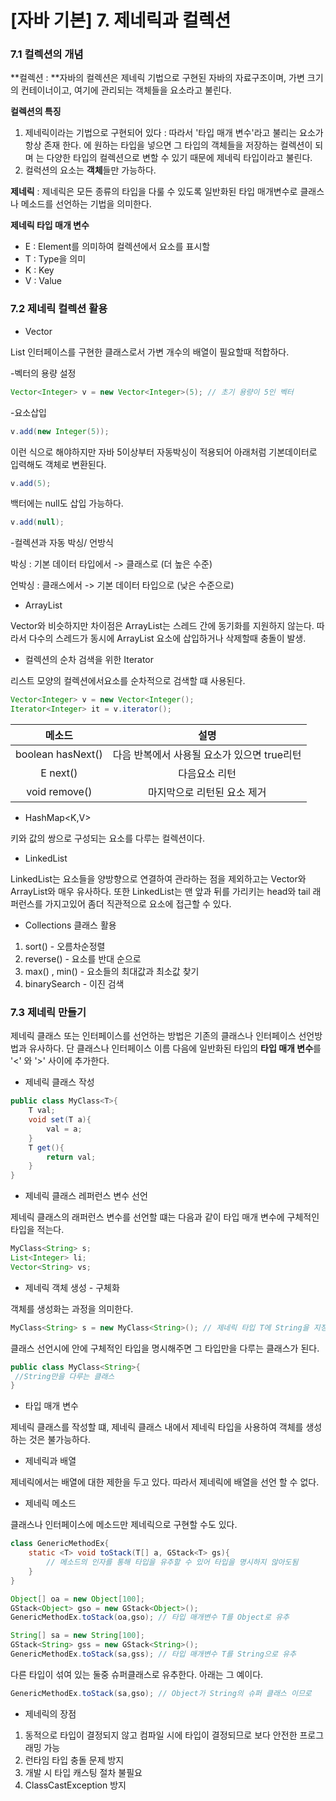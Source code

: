 # [자바 기본] 7. 제네릭과 컬렉션

### 7.1 컬렉션의 개념

**컬렉션 : **자바의 컬렉션은 제네릭 기법으로 구현된 자바의 자료구조이며, 가변 크기의 컨테이너이고, 여기에 관리되는 객체들을 요소라고 불린다.



**컬렉션의 특징**

1. 제네릭이라는 기법으로 구현되어 있다 : 따라서 '타입 매개 변수'라고 불리는 요소가 항상 존재 한다. <E>에 원하는 타입을 넣으면 그 타입의 객체들을 저장하는 컬렉션이 되며 <E>는 다양한 타입의 컬렉션으로 변할 수 있기 때문에 제네릭 타입이라고 불린다. 
2. 컬럭션의 요소는 **객체**들만 가능하다. 



**제네릭** : 제네릭은 모든 종류의 타입을 다룰 수 있도록 일반화된 타입 매개변수로 클래스나 메소드를 선언하는 기법을 의미한다.



**제네릭 타입 매개 변수**

- E : Element를 의미하여 컬렉션에서 요소를 표시할
- T : Type을 의미
- K : Key
- V : Value



### 7.2 제네릭 컬렉션 활용

- Vector<E>

List<E> 인터페이스를 구현한 클래스로서 가변 개수의 배열이 필요할때 적합하다. 

-벡터의 용량 설정

```java
Vector<Integer> v = new Vector<Integer>(5); // 초기 용량이 5인 벡터
```

-요소삽입

```java
v.add(new Integer(5));
```

이런 식으로 해야하지만 자바 5이상부터 자동박싱이 적용되어 아래처럼 기본데이터로 입력해도 객체로 변환된다.

```java
v.add(5);
```

백터에는 null도 삽입 가능하다.

```java
v.add(null);
```

-컬렉션과 자동 박싱/ 언방식

박싱 : 기본 데이터 타입에서 -> 클래스로 (더 높은 수준)

언박싱 : 클래스에서 -> 기본 데이터 타입으로 (낮은 수준으로)



- ArrayList<E>

Vector와 비슷하지만 차이점은 ArrayList는 스레드 간에 동기화를 지원하지 않는다. 따라서 다수의 스레드가 동시에 ArrayList 요소에 삽입하거나 삭제할때 충돌이 발생.



- 컬렉션의 순차 검색을 위한 Iterator

리스트 모양의 컬렉션에서요소를 순차적으로 검색할 떄 사용된다.

```java
Vector<Integer> v = new Vector<Integer();
Iterator<Integer> it = v.iterator();
```

|      메소드       |                    설명                     |
| :---------------: | :-----------------------------------------: |
| boolean hasNext() | 다음 반복에서 사용될 요소가 있으면 true리턴 |
|     E next()      |                다음요소 리턴                |
|   void remove()   |         마지막으로 리턴된 요소 제거         |



- HashMap<K,V>

키와 값의 쌍으로 구성되는 요소를 다루는 컬렉션이다.



- LinkedList<E>

LinkedList는 요소들을 양방향으로 연결하여 관라하는 점을 제외하고는 Vector와 ArrayList와 매우 유사하다. 또한 LinkedList는 맨 앞과 뒤를 가리키는 head와 tail 래퍼런스를 가지고있어 좀더 직관적으로 요소에 접근할 수 있다. 



- Collections 클래스 활용

1. sort() - 오름차순정렬
2. reverse() - 요소를 반대 순으로
3. max() , min() - 요소들의 최대값과 최소값 찾기
4. binarySearch - 이진 검색



### 7.3 제네릭 만들기

제네릭 클래스 또는 인터페이스를 선언하는 방법은 기존의 클래스나 인터페이스 선언방법과 유사하다. 단 클래스나 인터페이스 이름 다음에 일반화된 타입의 **타입 매개 변수**를 '<' 와 '>' 사이에 추가한다. 

- 제네릭 클래스 작성

```java
public class MyClass<T>{
	T val;
	void set(T a){
		val = a;
	}
	T get(){
		return val;
	}
}
```

- 제네릭 클래스 레퍼런스 변수 선언

제네릭 클래스의 래퍼런스 변수를 선언할 떄는 다음과 같이 타입 매개 변수에 구체적인 타입을 적는다.

```java
MyClass<String> s;
List<Integer> li;
Vector<String> vs;
```

- 제네릭 객체 생성 - 구체화

객체를 생성화는 과정을 의미한다.

```java
MyClass<String> s = new MyClass<String>(); // 제네릭 타입 T에 String을 지정함
```

클래스 선언시에 <T> 안에 구체적인 타입을 명시해주면 그 타입만을 다루는 클래스가 된다.

```java
public class MyClass<String>{
 //String만을 다루는 클래스
}

```

- 타입 매개 변수

제네릭 클래스를 작성할 떄, 제네릭 클래스 내에서 제네릭 타입을 사용하여 객체를 생성하는 것은 불가능하다.

- 제네릭과 배열

제네릭에서는 배열에 대한 제한을 두고 있다. 따라서 제네릭에 배열을 선언 할 수 없다.

- 제네릭 메소드

클래스나 인터페이스에 메소드만 제네릭으로 구현할 수도 있다.

```java
class GenericMethodEx{
	static <T> void toStack(T[] a, GStack<T> gs){
		// 메소드의 인자를 통해 타입을 유추할 수 있어 타입을 명시하지 않아도됨
	}
}

```



```java
Object[] oa = new Object[100];
GStack<Object> gso = new GStack<Object>();
GenericMethodEx.toStack(oa,gso); // 타입 매개변수 T를 Object로 유추

```

```java
String[] sa = new String[100];
GStack<String> gss = new GStack<String>();
GenericMethodEx.toStack(sa,gss); // 타입 매개변수 T를 String으로 유추

```

다른 타입이 섞여 있는 둘중 슈퍼클래스로 유추한다. 아래는 그 예이다.

```java
GenericMethodEx.toStack(sa,gso); // Object가 String의 슈퍼 클래스 이므로

```



- 제네릭의 장점

1. 동적으로 타입이 결정되지 않고 컴파일 시에 타입이 결정되므로 보다 안전한 프로그래밍 가능
2. 런타임 타입 충돌 문제 방지
3. 개발 시 타입 캐스팅 절차 불필요
4. ClassCastException 방지

